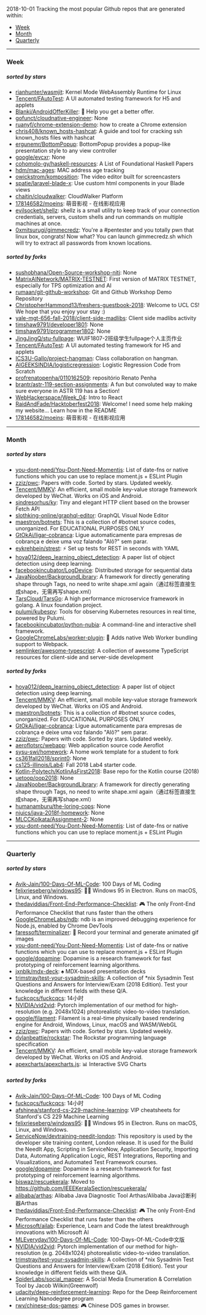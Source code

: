 2018-10-01
Tracking the most popular Github repos that are generated within: 
* [Week](https://github.com/polebug/github_trending_spider/blob/master/2018-10-01.md#week)
* [Month](https://github.com/polebug/github_trending_spider/blob/master/2018-10-01.md#month)
* [Quarterly](https://github.com/polebug/github_trending_spider/blob/master/2018-10-01.md#quarterly)
--- 
### Week 
##### sorted by stars 
* [rianhunter/wasmjit](https://github.com/rianhunter/wasmjit): Kernel Mode WebAssembly Runtime for Linux
* [Tencent/FAutoTest](https://github.com/Tencent/FAutoTest): A UI automated testing framework for H5 and applets
* [Blankj/AndroidOfferKiller](https://github.com/Blankj/AndroidOfferKiller): :muscle: Help you get a better offer.
* [gofunct/cloudnative-engineer](https://github.com/gofunct/cloudnative-engineer): None
* [ruanyf/chrome-extension-demo](https://github.com/ruanyf/chrome-extension-demo): how to create a Chrome extension
* [chris408/known_hosts-hashcat](https://github.com/chris408/known_hosts-hashcat): A guide and tool for cracking ssh known_hosts files with hashcat
* [ergunemr/BottomPopup](https://github.com/ergunemr/BottomPopup): BottomPopup provides a popup-like presentation style to any view controller
* [google/evcxr](https://github.com/google/evcxr): None
* [cohomolo-gy/haskell-resources](https://github.com/cohomolo-gy/haskell-resources): A List of Foundational Haskell Papers 
* [hdm/mac-ages](https://github.com/hdm/mac-ages): MAC address age tracking
* [owickstrom/komposition](https://github.com/owickstrom/komposition): The video editor built for screencasters
* [spatie/laravel-blade-x](https://github.com/spatie/laravel-blade-x): Use custom html components in your Blade views
* [chaitin/cloudwalker](https://github.com/chaitin/cloudwalker): CloudWalker Platform
* [178146582/moeins](https://github.com/178146582/moeins): 萌音影视 - 在线影视应用
* [evilsocket/shellz](https://github.com/evilsocket/shellz): shellz is a small utility to keep track of your connection credentials, servers, custom shells and run commands on multiple machines at once.
* [0xmitsurugi/gimmecredz](https://github.com/0xmitsurugi/gimmecredz): You're a #pentester and you totally pwn that linux box, congrats! Now what? You can launch gimmecredz.sh  which will try to extract all passwords from known locations.
##### sorted by forks 
* [sushobhana/Open-Source-workshop-nitj](https://github.com/sushobhana/Open-Source-workshop-nitj): None
* [MatrixAINetwork/MATRIX-TESTNET](https://github.com/MatrixAINetwork/MATRIX-TESTNET): First version of MATRIX TESTNET, especially for TPS optimization and AI
* [rumaan/git-github-workshop](https://github.com/rumaan/git-github-workshop): Git and Github Workshop Demo Repository
* [ChristopherHammond13/freshers-guestbook-2018](https://github.com/ChristopherHammond13/freshers-guestbook-2018): Welcome to UCL CS! We hope that you enjoy your stay :)
* [yale-mgt-656-fall-2018/client-side-madlibs](https://github.com/yale-mgt-656-fall-2018/client-side-madlibs): Client side madlibs activity
* [timshaw9791/developer1801](https://github.com/timshaw9791/developer1801): None
* [timshaw9791/programmer1802](https://github.com/timshaw9791/programmer1802): None
* [JingJingQ/stu-fullpage](https://github.com/JingJingQ/stu-fullpage): WUIF1807-2班级学生fullpage个人主页作业
* [Tencent/FAutoTest](https://github.com/Tencent/FAutoTest): A UI automated testing framework for H5 and applets
* [ICS3U-Gallo/project-hangman](https://github.com/ICS3U-Gallo/project-hangman): Class collaboration on hangman.
* [AIGEEKSINDIA/logisticregression](https://github.com/AIGEEKSINDIA/logisticregression): Logistic Regression Code from Scratch
* [profrenatopenha/0110162509](https://github.com/profrenatopenha/0110162509): repositório Renato Penha
* [brantr/astr-119-section-assignments](https://github.com/brantr/astr-119-section-assignments): A fun but convoluted way to make sure everyone in ASTR 119 has a Section!
* [WebHackerspace/Week_04](https://github.com/WebHackerspace/Week_04): Intro to React
* [RaidAndFade/Hacktoberfest2018](https://github.com/RaidAndFade/Hacktoberfest2018): Welcome! I need some help making my website... Learn how in the README
* [178146582/moeins](https://github.com/178146582/moeins): 萌音影视 - 在线影视应用
--- 
### Month 
##### sorted by stars 
* [you-dont-need/You-Dont-Need-Momentjs](https://github.com/you-dont-need/You-Dont-Need-Momentjs): List of date-fns or native functions which you can use to replace moment.js + ESLint Plugin 
* [zziz/pwc](https://github.com/zziz/pwc): Papers with code. Sorted by stars. Updated weekly. 
* [Tencent/MMKV](https://github.com/Tencent/MMKV): An efficient, small mobile key-value storage framework developed by WeChat. Works on iOS and Android.
* [sindresorhus/ky](https://github.com/sindresorhus/ky): Tiny and elegant HTTP client based on the browser Fetch API
* [slothking-online/graphql-editor](https://github.com/slothking-online/graphql-editor): GraphQL Visual Node Editor
* [maestron/botnets](https://github.com/maestron/botnets): This is a collection of #botnet source codes, unorganized. For EDUCATIONAL PURPOSES ONLY
* [GtOkAi/ligar-cobranca](https://github.com/GtOkAi/ligar-cobranca): Ligue automaticamente para empresas de cobrança e deixe uma voz falando "Alô?" sem parar.
* [eykrehbein/strest](https://github.com/eykrehbein/strest): ⚡️ Set up tests for REST in seconds with YAML
* [hoya012/deep_learning_object_detection](https://github.com/hoya012/deep_learning_object_detection): A paper list of object detection using deep learning.
* [facebookincubator/LogDevice](https://github.com/facebookincubator/LogDevice): Distributed storage for sequential data
* [JavaNoober/BackgroundLibrary](https://github.com/JavaNoober/BackgroundLibrary): A framework for directly generating shape through Tags, no need to write shape.xml again（通过标签直接生成shape，无需再写shape.xml）
* [TarsCloud/TarsGo](https://github.com/TarsCloud/TarsGo): A  high performance microservice  framework  in golang. A linux foundation project.
* [pulumi/kubespy](https://github.com/pulumi/kubespy): Tools for observing Kubernetes resources in real time, powered by Pulumi.
* [facebookincubator/python-nubia](https://github.com/facebookincubator/python-nubia): A command-line and interactive shell framework.
* [GoogleChromeLabs/worker-plugin](https://github.com/GoogleChromeLabs/worker-plugin): 🐳 Adds native Web Worker bundling support to Webpack.
* [semlinker/awesome-typescript](https://github.com/semlinker/awesome-typescript): A collection of awesome TypeScript resources for client-side and server-side development
##### sorted by forks 
* [hoya012/deep_learning_object_detection](https://github.com/hoya012/deep_learning_object_detection): A paper list of object detection using deep learning.
* [Tencent/MMKV](https://github.com/Tencent/MMKV): An efficient, small mobile key-value storage framework developed by WeChat. Works on iOS and Android.
* [maestron/botnets](https://github.com/maestron/botnets): This is a collection of #botnet source codes, unorganized. For EDUCATIONAL PURPOSES ONLY
* [GtOkAi/ligar-cobranca](https://github.com/GtOkAi/ligar-cobranca): Ligue automaticamente para empresas de cobrança e deixe uma voz falando "Alô?" sem parar.
* [zziz/pwc](https://github.com/zziz/pwc): Papers with code. Sorted by stars. Updated weekly. 
* [aeroflotsrc/webapp](https://github.com/aeroflotsrc/webapp): Web application source code Aeroflot
* [sysu-swi/homework](https://github.com/sysu-swi/homework): A home work template for a student to fork 
* [cs361fall2018/sprint0](https://github.com/cs361fall2018/sprint0): None
* [cs125-illinois/Lab4](https://github.com/cs125-illinois/Lab4): Fall 2018 Lab4 starter code.
* [Kotlin-Polytech/KotlinAsFirst2018](https://github.com/Kotlin-Polytech/KotlinAsFirst2018): Base repo for the Kotlin course (2018)
* [uetoop/oop2018](https://github.com/uetoop/oop2018): None
* [JavaNoober/BackgroundLibrary](https://github.com/JavaNoober/BackgroundLibrary): A framework for directly generating shape through Tags, no need to write shape.xml again（通过标签直接生成shape，无需再写shape.xml）
* [humanamburu/the-loring-cops](https://github.com/humanamburu/the-loring-cops): None
* [njuics/java-2018f-homework](https://github.com/njuics/java-2018f-homework): None
* [MLCCKolkata/Assignment-2](https://github.com/MLCCKolkata/Assignment-2): None
* [you-dont-need/You-Dont-Need-Momentjs](https://github.com/you-dont-need/You-Dont-Need-Momentjs): List of date-fns or native functions which you can use to replace moment.js + ESLint Plugin 
--- 
### Quarterly 
##### sorted by stars 
* [Avik-Jain/100-Days-Of-ML-Code](https://github.com/Avik-Jain/100-Days-Of-ML-Code): 100 Days of ML Coding
* [felixrieseberg/windows95](https://github.com/felixrieseberg/windows95): 💩🚀 Windows 95 in Electron. Runs on macOS, Linux, and Windows.
* [thedaviddias/Front-End-Performance-Checklist](https://github.com/thedaviddias/Front-End-Performance-Checklist): 🎮 The only Front-End Performance Checklist that runs faster than the others
* [GoogleChromeLabs/ndb](https://github.com/GoogleChromeLabs/ndb): ndb is an improved debugging experience for Node.js, enabled by Chrome DevTools
* [faressoft/terminalizer](https://github.com/faressoft/terminalizer): 🦄 Record your terminal and generate animated gif images
* [you-dont-need/You-Dont-Need-Momentjs](https://github.com/you-dont-need/You-Dont-Need-Momentjs): List of date-fns or native functions which you can use to replace moment.js + ESLint Plugin 
* [google/dopamine](https://github.com/google/dopamine): Dopamine is a research framework for fast prototyping of reinforcement learning algorithms. 
* [jxnblk/mdx-deck](https://github.com/jxnblk/mdx-deck): :spades: MDX-based presentation decks
* [trimstray/test-your-sysadmin-skills](https://github.com/trimstray/test-your-sysadmin-skills): A collection of *nix Sysadmin Test Questions and Answers for Interview/Exam (2018 Edition). Test your knowledge in different fields with these Q/A.
* [fuckcqcs/fuckcqcs](https://github.com/fuckcqcs/fuckcqcs): 14小时
* [NVIDIA/vid2vid](https://github.com/NVIDIA/vid2vid): Pytorch implementation of our method for high-resolution (e.g. 2048x1024) photorealistic video-to-video translation.
* [google/filament](https://github.com/google/filament): Filament is a real-time physically based rendering engine for Android, Windows, Linux, macOS and WASM/WebGL
* [zziz/pwc](https://github.com/zziz/pwc): Papers with code. Sorted by stars. Updated weekly. 
* [dylanbeattie/rockstar](https://github.com/dylanbeattie/rockstar): The Rockstar programming language specification
* [Tencent/MMKV](https://github.com/Tencent/MMKV): An efficient, small mobile key-value storage framework developed by WeChat. Works on iOS and Android.
* [apexcharts/apexcharts.js](https://github.com/apexcharts/apexcharts.js): 📊 Interactive SVG Charts
##### sorted by forks 
* [Avik-Jain/100-Days-Of-ML-Code](https://github.com/Avik-Jain/100-Days-Of-ML-Code): 100 Days of ML Coding
* [fuckcqcs/fuckcqcs](https://github.com/fuckcqcs/fuckcqcs): 14小时
* [afshinea/stanford-cs-229-machine-learning](https://github.com/afshinea/stanford-cs-229-machine-learning): VIP cheatsheets for Stanford's CS 229 Machine Learning
* [felixrieseberg/windows95](https://github.com/felixrieseberg/windows95): 💩🚀 Windows 95 in Electron. Runs on macOS, Linux, and Windows.
* [ServiceNow/devtraining-needit-london](https://github.com/ServiceNow/devtraining-needit-london): This repository is used by the developer site training content, London release. It is used for the Build the NeedIt App, Scripting in ServiceNow, Application Security, Importing Data, Automating Application Logic, REST Integrations, Reporting and Visualizations, and Automated Test Framework courses.
* [google/dopamine](https://github.com/google/dopamine): Dopamine is a research framework for fast prototyping of reinforcement learning algorithms. 
* [biswaz/rescuekerala](https://github.com/biswaz/rescuekerala): Moved to https://github.com/IEEEKeralaSection/rescuekerala/
* [alibaba/arthas](https://github.com/alibaba/arthas): Alibaba Java Diagnostic Tool Arthas/Alibaba Java诊断利器Arthas
* [thedaviddias/Front-End-Performance-Checklist](https://github.com/thedaviddias/Front-End-Performance-Checklist): 🎮 The only Front-End Performance Checklist that runs faster than the others
* [Microsoft/ailab](https://github.com/Microsoft/ailab): Experience, Learn and Code the latest breakthrough innovations with Microsoft AI
* [MLEveryday/100-Days-Of-ML-Code](https://github.com/MLEveryday/100-Days-Of-ML-Code): 100-Days-Of-ML-Code中文版
* [NVIDIA/vid2vid](https://github.com/NVIDIA/vid2vid): Pytorch implementation of our method for high-resolution (e.g. 2048x1024) photorealistic video-to-video translation.
* [trimstray/test-your-sysadmin-skills](https://github.com/trimstray/test-your-sysadmin-skills): A collection of *nix Sysadmin Test Questions and Answers for Interview/Exam (2018 Edition). Test your knowledge in different fields with these Q/A.
* [SpiderLabs/social_mapper](https://github.com/SpiderLabs/social_mapper): A Social Media Enumeration & Correlation Tool by Jacob Wilkin(Greenwolf)
* [udacity/deep-reinforcement-learning](https://github.com/udacity/deep-reinforcement-learning): Repo for the Deep Reinforcement Learning Nanodegree program
* [rwv/chinese-dos-games](https://github.com/rwv/chinese-dos-games): 🎮 Chinese DOS games in browser.
